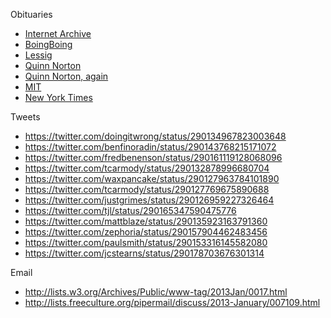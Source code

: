 Obituaries

* [Internet Archive](http://blog.archive.org/2013/01/12/aaron-swartz-hero-of-the-open-world-rip/)
* [BoingBoing](http://boingboing.net/2013/01/12/rip-aaron-swartz.html)
* [Lessig](http://lessig.tumblr.com/post/40347463044/prosecutor-as-bully)
* [Quinn Norton](http://www.quinnnorton.com/said/?p=641)
* [Quinn Norton, again](http://www.quinnnorton.com/said/?p=644)
* [MIT](http://tech.mit.edu/V132/N61/swartz.html)
* [New York Times](http://www.nytimes.com/2013/01/13/technology/aaron-swartz-internet-activist-dies-at-26.html?hp&_r=1&)

Tweets

* https://twitter.com/doingitwrong/status/290134967823003648
* https://twitter.com/benfinoradin/status/290143768215171072
* https://twitter.com/fredbenenson/status/290161119128068096
* https://twitter.com/tcarmody/status/290132878996680704
* https://twitter.com/waxpancake/status/290127963784101890
* https://twitter.com/tcarmody/status/290127769675890688
* https://twitter.com/justgrimes/status/290126959227326464
* https://twitter.com/tjl/status/290165347590475776
* https://twitter.com/mattblaze/status/290135923163791360
* https://twitter.com/zephoria/status/290157904462483456
* https://twitter.com/paulsmith/status/290153316145582080
* https://twitter.com/jcstearns/status/290178703676301314

Email

* http://lists.w3.org/Archives/Public/www-tag/2013Jan/0017.html
* http://lists.freeculture.org/pipermail/discuss/2013-January/007109.html
